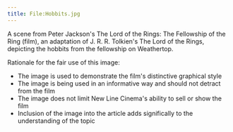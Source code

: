 ```yaml
---
title: File:Hobbits.jpg
---
```


A scene from Peter Jackson's The Lord of the Rings: The Fellowship of
the Ring (film), an adaptation of J. R. R. Tolkien's The Lord of the
Rings, depicting the hobbits from the fellowship on Weathertop.

Rationale for the fair use of this image:

- The image is used to demonstrate the film's distinctive graphical
  style
- The image is being used in an informative way and should not detract
  from the film
- The image does not limit New Line Cinema's ability to sell or show the
  film
- Inclusion of the image into the article adds significally to the
  understanding of the topic